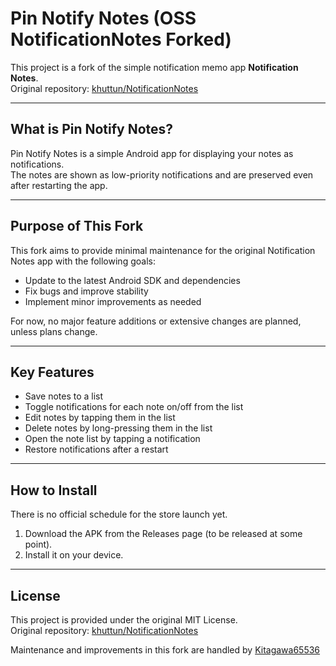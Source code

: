 # Pin Notify Notes (OSS NotificationNotes Forked)

This project is a fork of the simple notification memo app **Notification Notes**.  
Original repository: [khuttun/NotificationNotes](https://github.com/khuttun/NotificationNotes)

---

## What is Pin Notify Notes?

Pin Notify Notes is a simple Android app for displaying your notes as notifications.  
The notes are shown as low-priority notifications and are preserved even after restarting the app.

---

## Purpose of This Fork

This fork aims to provide minimal maintenance for the original Notification Notes app with the following goals:

- Update to the latest Android SDK and dependencies
- Fix bugs and improve stability
- Implement minor improvements as needed

For now, no major feature additions or extensive changes are planned, unless plans change.

---

## Key Features

- Save notes to a list
- Toggle notifications for each note on/off from the list
- Edit notes by tapping them in the list
- Delete notes by long-pressing them in the list
- Open the note list by tapping a notification
- Restore notifications after a restart

---

## How to Install

There is no official schedule for the store launch yet.

1. Download the APK from the Releases page (to be released at some point).
2. Install it on your device.

---

## License

This project is provided under the original MIT License.  
Original repository: [khuttun/NotificationNotes](https://github.com/khuttun/NotificationNotes)

Maintenance and improvements in this fork are handled by [Kitagawa65536](https://github.com/Kitagawa65536)
